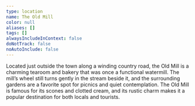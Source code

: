 ```yaml
---
type: location
name: The Old Mill
color: null
aliases: []
tags: []
alwaysIncludeInContext: false
doNotTrack: false
noAutoInclude: false
---
```

Located just outside the town along a winding country road, the Old Mill is a charming tearoom and bakery that was once a functional watermill. The mill’s wheel still turns gently in the stream beside it, and the surrounding gardens are a favorite spot for picnics and quiet contemplation. The Old Mill is famous for its scones and clotted cream, and its rustic charm makes it a popular destination for both locals and tourists.